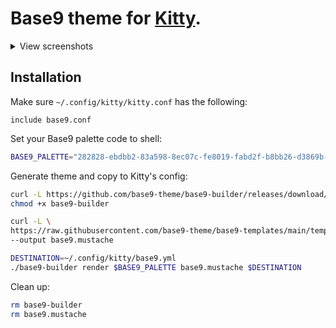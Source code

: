 # Base9 theme for [Kitty](https://sw.kovidgoyal.net/kitty/).


<details >
<summary>View screenshots</summary>
282828-ebdbb2-83a598-8ec07c-fe8019-fabd2f-b8bb26-d3869b-fb4934
<img src="https://user-images.githubusercontent.com/2196866/180879121-6bdb8bda-07f9-4041-a36c-e30e23fd0a8c.png"/>
</details>

## Installation


Make sure `~/.config/kitty/kitty.conf` has the following:
```
include base9.conf
```


Set your Base9 palette code to shell:
```bash
BASE9_PALETTE="282828-ebdbb2-83a598-8ec07c-fe8019-fabd2f-b8bb26-d3869b-fb4934"
```

Generate theme and copy to Kitty's config:
```bash
curl -L https://github.com/base9-theme/base9-builder/releases/download/0.1/base9-builder --output base9-builder
chmod +x base9-builder

curl -L \
https://raw.githubusercontent.com/base9-theme/base9-templates/main/templates/kitty&#x2F;default.conf.mustache \
--output base9.mustache

DESTINATION=~/.config/kitty/base9.yml
./base9-builder render $BASE9_PALETTE base9.mustache $DESTINATION
```

Clean up:
```bash
rm base9-builder
rm base9.mustache
```


